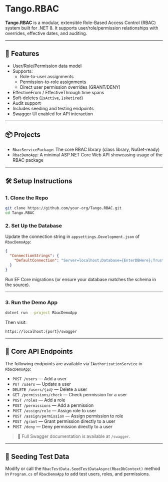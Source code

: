 
# Tango.RBAC

**Tango.RBAC** is a modular, extensible Role-Based Access Control (RBAC) system built for .NET 8. It supports user/role/permission relationships with overrides, effective dates, and auditing.

---

## 🚀 Features

- User/Role/Permission data model
- Supports:
  - Role-to-user assignments
  - Permission-to-role assignments
  - Direct user permission overrides (GRANT/DENY)
- EffectiveFrom / EffectiveThrough time spans
- Soft-deletes (`IsActive`, `IsRetired`)
- Audit support
- Includes seeding and testing endpoints
- Swagger UI enabled for API interaction

---

## 📦 Projects

- `RbacServicePackage`: The core RBAC library (class library, NuGet-ready)
- `RbacDemoApp`: A minimal ASP.NET Core Web API showcasing usage of the RBAC package

---

## 🛠️ Setup Instructions

### 1. Clone the Repo

```bash
git clone https://github.com/your-org/Tango.RBAC.git
cd Tango.RBAC
```

### 2. Set Up the Database

Update the connection string in `appsettings.Development.json` of `RbacDemoApp`:

```json
{
  "ConnectionStrings": {
    "DefaultConnection": "Server=localhost;Database={EnterDBHere};Trusted_Connection=True;TrustServerCertificate=True;"
  }
}
```

Run EF Core migrations (or ensure your database matches the schema in the source).

---

### 3. Run the Demo App

```bash
dotnet run --project RbacDemoApp
```

Then visit:

```
https://localhost:{port}/swagger
```

---

## 🔐 Core API Endpoints

The following endpoints are available via `IAuthorizationService` in `RbacDemoApp`:

- `POST /users` — Add a user
- `PUT /users` — Update a user
- `DELETE /users/{id}` — Delete a user
- `GET /permissions/check` — Check permission for a user
- `POST /roles` — Add a role
- `POST /permissions` — Add a permission
- `POST /assign/role` — Assign role to user
- `POST /assign/permission` — Assign permission to role
- `POST /grant` — Grant permission directly to a user
- `POST /deny` — Deny permission directly to a user

> 📝 Full Swagger documentation is available at `/swagger`.

---

## 🧪 Seeding Test Data

Modify or call the `RbacTestData.SeedTestDataAsync(RbacDbContext)` method in `Program.cs` of `RbacDemoApp` to add test users, roles, and permissions.
